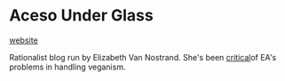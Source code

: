 # Aceso Under Glass

[website](https://acesounderglass.com/)

Rationalist blog run by Elizabeth Van Nostrand. She's been [critical](https://acesounderglass.com/2023/09/28/ea-vegan-advocacy-is-not-truthseeking-and-its-everyones-problem/)of EA's problems in handling veganism.